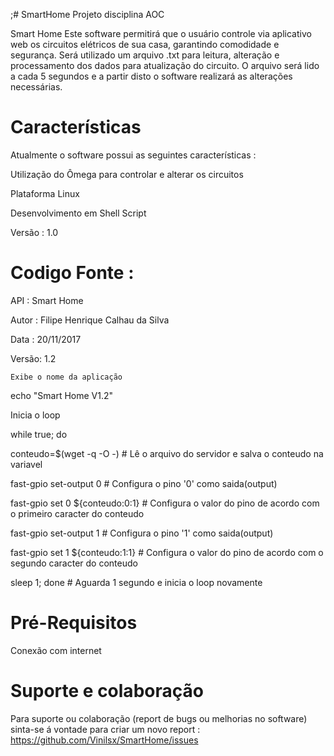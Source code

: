 ;# SmartHome
Projeto disciplina AOC

Smart Home
Este software permitirá que o usuário controle via aplicativo web  os circuitos elétricos de sua casa, garantindo comodidade e segurança. Será utilizado um arquivo .txt para leitura, alteração e processamento dos dados para atualização do circuito. O arquivo será lido a cada 5 segundos e a partir disto o software realizará as alterações necessárias.

# Características 

Atualmente o software possui as seguintes características :

Utilização do Ômega para controlar e alterar os circuitos

Plataforma Linux 

Desenvolvimento em Shell Script

Versão : 1.0

# Codigo Fonte :

   API   : Smart Home	
   
   Autor : Filipe Henrique Calhau da Silva	
   		
   Data  : 20/11/2017			
   
   Versão: 1.2		
   
	Exibe o nome da aplicação
	
echo "Smart Home V1.2"

Inicia o loop

while true; do

conteudo=$(wget  -q -O -)	#  Lê o arquivo do servidor e salva o conteudo na variavel

fast-gpio set-output 0		# Configura o pino '0' como saida(output)

fast-gpio set 0 ${conteudo:0:1}	# Configura o valor do pino de acordo com o primeiro caracter do conteudo

fast-gpio set-output 1		# Configura o pino '1' como saida(output)

fast-gpio set 1 ${conteudo:1:1}	# Configura o valor do pino de acordo com o segundo caracter do conteudo
 

sleep 1; done	# Aguarda 1 segundo e inicia o loop novamente


# Pré-Requisitos 

Conexão com internet

# Suporte e colaboração

Para suporte ou colaboração (report de bugs ou melhorias no software) sinta-se á vontade para criar um novo report :
https://github.com/Vinilsx/SmartHome/issues




